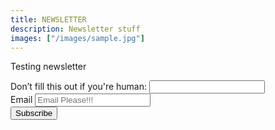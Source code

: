 ```yaml
---
title: NEWSLETTER
description: Newsletter stuff
images: ["/images/sample.jpg"]
---
```


Testing newsletter
<div class="newsletter">
	<form name="newsletter" method="POST" netlify-honeypot="bot-field" data-netlify="true">
		<div class="hidden group d-none">
			<label>Don’t fill this out if you're human: 
			<input name="bot-field" /></label>
		</div>
		<div class="group">
			<label for="name">Email</label>
			<input type="Email" name="email" class="theme-input" placeholder="Email Please!!!">
		</div>
		<div class="group mb-0 text-center">
			<input type="submit" value="Subscribe" class="btn">
		</div>
	</form>
</div>